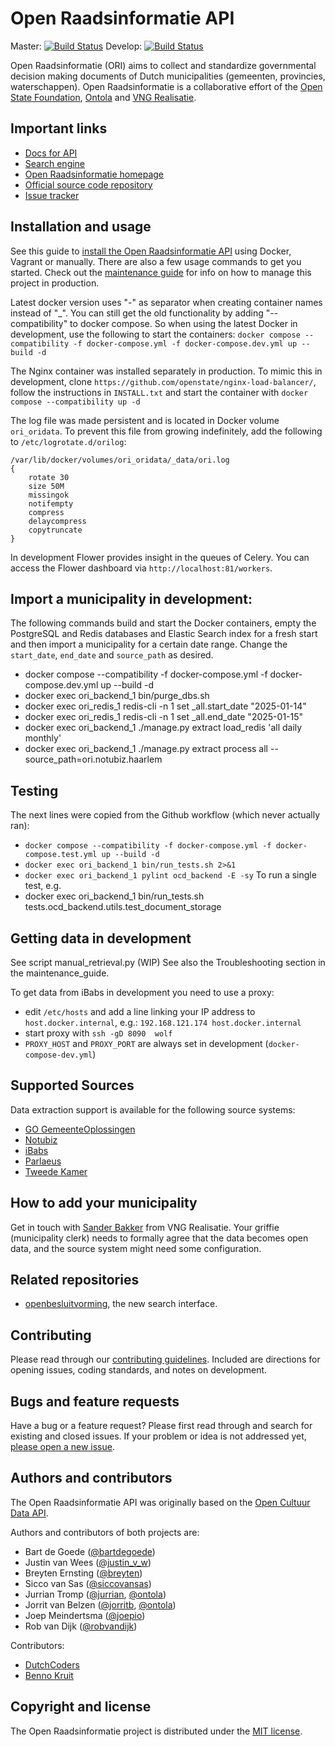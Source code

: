 # Open Raadsinformatie API
Master: [![Build Status](https://semaphoreci.com/api/v1/jurrian/open-raadsinformatie/branches/master/shields_badge.svg)](https://semaphoreci.com/jurrian/open-raadsinformatie)
Develop: [![Build Status](https://semaphoreci.com/api/v1/jurrian/open-raadsinformatie/branches/develop/shields_badge.svg)](https://semaphoreci.com/jurrian/open-raadsinformatie)

Open Raadsinformatie (ORI) aims to collect and standardize governmental decision making documents of Dutch municipalities (gemeenten, provincies, waterschappen).
Open Raadsinformatie is a collaborative effort of the [Open State Foundation](https://openstate.eu/), [Ontola](https://ontola.io) and [VNG Realisatie](https://vngrealisatie.nl/).

## Important links

 - [Docs for API](/API-docs.md)
 - [Search engine](http://openbesluitvorming.nl/)
 - [Open Raadsinformatie homepage](http://www.openraadsinformatie.nl/)
 - [Official source code repository](https://github.com/openstate/open-raadsinformatie/)
 - [Issue tracker](https://github.com/openstate/open-raadsinformatie/issues)
 
## Installation and usage

See this guide to [install the Open Raadsinformatie API](https://github.com/openstate/open-raadsinformatie/blob/master/docs/installation.rst) using Docker, Vagrant or manually. There are also a few usage commands to get you started. Check out the [maintenance guide](maintenance_guide.md) for info on how to manage this project in production.

Latest docker version uses "-" as separator when creating container names instead of "_". You can still get the old functionality by adding "--compatibility" to docker compose. So when using the latest Docker in development, use the following to start the containers:
`docker compose --compatibility -f docker-compose.yml -f docker-compose.dev.yml up --build -d`

The Nginx container was installed separately in production. To mimic this in development, clone `https://github.com/openstate/nginx-load-balancer/`, follow the instructions in `INSTALL.txt` and start the container with `docker compose --compatibility up -d`

The log file was made persistent and is located in Docker volume `ori_oridata`. To prevent this file from growing
indefinitely, add the following to `/etc/logrotate.d/orilog`:

    /var/lib/docker/volumes/ori_oridata/_data/ori.log
    {
        rotate 30
        size 50M
        missingok
        notifempty
        compress
        delaycompress
        copytruncate
    }

In development Flower provides insight in the queues of Celery. You can access the Flower dashboard via `http://localhost:81/workers`.

## Import a municipality in development:
The following commands build and start the Docker containers, empty the PostgreSQL and Redis databases and Elastic Search index
for a fresh start and then import a municipality for a certain date range.
Change the `start_date`, `end_date` and `source_path` as desired.
- docker compose --compatibility -f docker-compose.yml -f docker-compose.dev.yml up --build -d
- docker exec ori_backend_1 bin/purge_dbs.sh
- docker exec ori_redis_1 redis-cli -n 1 set _all.start_date "2025-01-14"
- docker exec ori_redis_1 redis-cli -n 1 set _all.end_date "2025-01-15"
- docker exec ori_backend_1 ./manage.py extract load_redis 'all daily monthly'
- docker exec ori_backend_1 ./manage.py extract process all --source_path=ori.notubiz.haarlem

## Testing
The next lines were copied from the Github workflow (which never actually ran):
- `docker compose --compatibility -f docker-compose.yml -f docker-compose.test.yml up --build -d`
- `docker exec ori_backend_1 bin/run_tests.sh 2>&1`
- `docker exec ori_backend_1 pylint ocd_backend -E -sy`
To run a single test, e.g.
- docker exec ori_backend_1 bin/run_tests.sh tests.ocd_backend.utils.test_document_storage


## Getting data in development
See script manual_retrieval.py (WIP)
See also the Troubleshooting section in the maintenance_guide.

To get data from iBabs in development you need to use a proxy:
- edit `/etc/hosts` and add a line linking your IP address to `host.docker.internal`, e.g.:
    `192.168.121.174 host.docker.internal`
- start proxy with `ssh -gD 8090  wolf`
- `PROXY_HOST` and `PROXY_PORT` are always set in development (`docker-compose-dev.yml`)

## Supported Sources

Data extraction support is available for the following source systems:

- [GO GemeenteOplossingen](https://www.gemeenteoplossingen.nl/)
- [Notubiz](https://notubiz.nl/)
- [iBabs](https://www.ibabs.eu/nl/)
- [Parlaeus](https://parlaeus.nl/)
- [Tweede Kamer](https://opendata.tweedekamer.nl/documentatie/api-documentatie-20/)

## How to add your municipality

Get in touch with [Sander Bakker](sander.bakker@vng.nl) from VNG Realisatie.
Your griffie (municipality clerk) needs to formally agree that the data becomes open data, and the source system might need some configuration.

## Related repositories

- [openbesluitvorming](https://github.com/ontola/openbesluitvorming), the new search interface.

## Contributing

Please read through our [contributing guidelines](https://github.com/openstate/open-raadsinformatie/blob/master/CONTRIBUTING.rst).
Included are directions for opening issues, coding standards, and notes on development.

## Bugs and feature requests

Have a bug or a feature request? Please first read through and search for existing and closed issues. If your problem
or idea is not addressed yet, [please open a new issue](https://github.com/openstate/open-raadsinformatie/issues/new).

## Authors and contributors

The Open Raadsinformatie API was originally based on the
[Open Cultuur Data API](https://github.com/openstate/open-cultuur-data/).

Authors and contributors of both projects are:

* Bart de Goede ([@bartdegoede](https://twitter.com/bartdegoede))
* Justin van Wees ([@justin_v_w](https://twitter.com/justin_v_w))
* Breyten Ernsting ([@breyten](https://twitter.com/breyten))
* Sicco van Sas ([@siccovansas](https://twitter.com/siccovansas))
* Jurrian Tromp ([@jurrian](https://github.com/jurrian), [@ontola](https://github.com/ontola))
* Jorrit van Belzen ([@jorritb](https://github.com/jorritb), [@ontola](https://github.com/ontola))
* Joep Meindertsma ([@joepio](https://github.com/jorritb))
* Rob van Dijk ([@robvandijk](https://github.com/robvandijk))

Contributors:

* [DutchCoders](http://dutchcoders.io/)
* [Benno Kruit](https://github.com/bennokr)

## Copyright and license

The Open Raadsinformatie project is distributed under the [MIT license](https://opensource.org/licenses/MIT).
